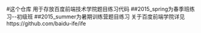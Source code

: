 #这个仓库
用于存放百度前端技术学院题目练习代码
##2015_spring为春季班练习--初级班
##2015_summer为暑期训练营题目练习
关于百度前端学院详见https://github.com/baidu-ife/ife
